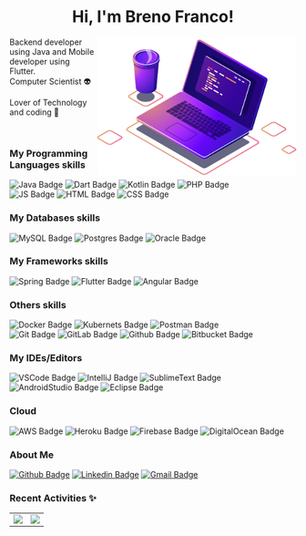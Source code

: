 <h1 align="center">Hi, I'm Breno Franco!</h1><img align="right" src="https://github.com/Rubenscode/Rubenscode/blob/main/img/computer.png" width="350"/>

Backend developer using Java and Mobile developer using Flutter. 
<br> 
Computer Scientist :alien:

Lover of Technology and coding :purple_heart:

<br>

### My Programming Languages skills
![Java Badge](https://img.shields.io/badge/Java-%23ED8B00.svg?&style=for-the-badge&logo=java&logoColor=white?logoWidth=40)
![Dart Badge](https://img.shields.io/badge/dart-%230175C2.svg?style=for-the-badge&logo=dart&logoColor=white)
![Kotlin Badge](https://img.shields.io/badge/kotlin-%230095D5.svg?style=for-the-badge&logo=kotlin&logoColor=white)
![PHP Badge](https://img.shields.io/badge/php-%23777BB4.svg?style=for-the-badge&logo=php&logoColor=white)
<br>
![JS Badge](https://img.shields.io/badge/javascript-%23323330.svg?style=for-the-badge&logo=javascript&logoColor=%23F7DF1E)
![HTML Badge](https://img.shields.io/badge/html5-%23E34F26.svg?style=for-the-badge&logo=html5&logoColor=white)
![CSS Badge](https://img.shields.io/badge/css3-%231572B6.svg?style=for-the-badge&logo=css3&logoColor=white)
<br>

### My Databases skills
![MySQL Badge](https://img.shields.io/badge/mysql-%2300f.svg?style=for-the-badge&logo=mysql&logoColor=white)
![Postgres Badge](https://img.shields.io/badge/postgres-%23316192.svg?style=for-the-badge&logo=postgresql&logoColor=white)
![Oracle Badge](https://img.shields.io/badge/oracle-%23F00000.svg?style=for-the-badge&logo=oracle&logoColor=white)
<br>

### My Frameworks skills
![Spring Badge](https://img.shields.io/badge/Spring%20-%236DB33F.svg?&style=for-the-badge&logo=spring&logoColor=white)
![Flutter Badge](https://img.shields.io/badge/Flutter-%2302569B.svg?style=for-the-badge&logo=Flutter&logoColor=white)
![Angular Badge](https://img.shields.io/badge/angular.js-%23E23237.svg?style=for-the-badge&logo=angularjs&logoColor=white)
<br>

### Others skills
![Docker Badge](https://img.shields.io/badge/Docker-0FAAFF.svg?&style=for-the-badge&logo=docker&logoColor=white)
![Kubernets Badge](https://img.shields.io/badge/kubernetes-%23326ce5.svg?style=for-the-badge&logo=kubernetes&logoColor=white)
![Postman Badge](https://img.shields.io/badge/Postman-FF6C37?style=for-the-badge&logo=postman&logoColor=red)
<br>
![Git Badge](https://img.shields.io/badge/git-%23F05033.svg?style=for-the-badge&logo=git&logoColor=white)
![GitLab Badge](https://img.shields.io/badge/gitlab-%23181717.svg?style=for-the-badge&logo=gitlab&logoColor=white)
![Github Badge](https://img.shields.io/badge/github-%23121011.svg?style=for-the-badge&logo=github&logoColor=white)
![Bitbucket Badge](https://img.shields.io/badge/bitbucket-%230047B3.svg?style=for-the-badge&logo=bitbucket&logoColor=white)
<br>

### My IDEs/Editors
![VSCode Badge](https://img.shields.io/badge/Visual_Studio_Code-0078d7.svg?style=for-the-badge&logo=visual-studio-code&logoColor=white)
![IntelliJ Badge](https://img.shields.io/badge/IntelliJ_IDEA-000000.svg?style=for-the-badge&logo=intellij-idea&logoColor=white)
![SublimeText Badge](https://img.shields.io/badge/sublime_text-%23575757.svg?style=for-the-badge&logo=sublime-text&logoColor=important)
![AndroidStudio Badge](https://img.shields.io/badge/Android_Studio-01DE7A.svg?style=for-the-badge&logo=android-studio&logoColor=white)
![Eclipse Badge](https://img.shields.io/badge/Eclipse-3E4D78.svg?style=for-the-badge&logo=eclipse&logoColor=white)
<br>

### Cloud
![AWS Badge](https://img.shields.io/badge/AWS-%23FF9900.svg?style=for-the-badge&logo=amazon-aws&logoColor=white)
![Heroku Badge](https://img.shields.io/badge/heroku-%23430098.svg?style=for-the-badge&logo=heroku&logoColor=white)
![Firebase Badge](https://img.shields.io/badge/firebase-%23039BE5.svg?style=for-the-badge&logo=firebase)
![DigitalOcean Badge](https://img.shields.io/badge/DigitalOcean-%230167ff.svg?style=for-the-badge&logo=digitalOcean&logoColor=white)
<br>

### About Me 

[![Github Badge](https://img.shields.io/badge/-Github-000?style=for-the-badge&logo=Github&logoColor=white&link=https://github.com/brenohff)](https://github.com/brenohff)
[![Linkedin Badge](https://img.shields.io/badge/-LinkedIn-blue?style=for-the-badge&logo=Linkedin&logoColor=white&link=https://www.linkedin.com/in/rubens-almeida-andrade/)](https://www.linkedin.com/in/breno-franco-752a16a2/)
[![Gmail Badge](https://img.shields.io/badge/-Gmail-c14438?style=for-the-badge&logo=Gmail&logoColor=white&link=mailto:brenohff@gmail.com)](mailto:brenohff@gmail.com)<br>

### Recent Activities ✨
<center>
<table>
  <tr>
      <td><img align="left" padding-right="10px" src=https://github-readme-stats.vercel.app/api?username=brenohff&show_icons=true&theme=buefy></td>
      <td><img align="left" padding-right="10px" src=https://github-readme-stats.vercel.app/api/top-langs/?username=brenohff&show_icons=true&theme=buefy&layout=compact></td>
  </tr>  
</table>
</center>

<!--
**brenohff/brenohff** is a ✨ _special_ ✨ repository because its `README.md` (this file) appears on your GitHub profile.

Here are some ideas to get you started:

- 🔭 I’m currently working on ...
- 🌱 I’m currently learning ...
- 👯 I’m looking to collaborate on ...
- 🤔 I’m looking for help with ...
- 💬 Ask me about ...
- 📫 How to reach me: ...
- 😄 Pronouns: ...
- ⚡ Fun fact: ...
-->
